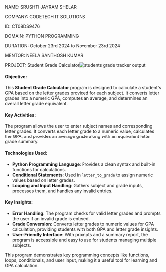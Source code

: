 NAME: SRUSHTI JAYRAM SHELAR

COMPANY: CODETECH IT SOLUTIONS

ID: CT08DS9476

DOMAIN: PYTHON PROGRAMMING

DURATION: October 23rd 2024 to November 23rd 2024

MENTOR: NEELA  SANTHOSH KUMAR

 PROJECT: Student Grade Calculator![students grade tracker output](https://github.com/user-attachments/assets/d13ec4bf-cf98-4b64-982a-97f7651e56bb)

 
#### **Objective**:
This **Student Grade Calculator** program is designed to calculate a student's GPA based on the letter grades provided for each subject. It converts letter grades into a numeric GPA, computes an average, and determines an overall letter grade equivalent.

#### **Key Activities**:
The program allows the user to enter subject names and corresponding letter grades. It converts each letter grade to a numeric value, calculates the GPA, and provides an average grade along with an equivalent letter grade summary.

#### **Technologies Used**:
- **Python Programming Language**: Provides a clean syntax and built-in functions for calculations.
- **Conditional Statements**: Used in `letter_to_grade` to assign numeric values based on letter grades.
- **Looping and Input Handling**: Gathers subject and grade inputs, processes them, and handles any invalid entries.
  
#### **Key Insights**:
- **Error Handling**: The program checks for valid letter grades and prompts the user if an invalid grade is entered.
- **Grade Conversion**: Converts letter grades to numeric values for GPA calculation, providing students with both GPA and letter grade insights.
- **User-Friendly Interface**: With prompts and a summary report, the program is accessible and easy to use for students managing multiple subjects.

This program demonstrates key programming concepts like functions, loops, conditionals, and user input, making it a useful tool for learning and GPA calculation.
